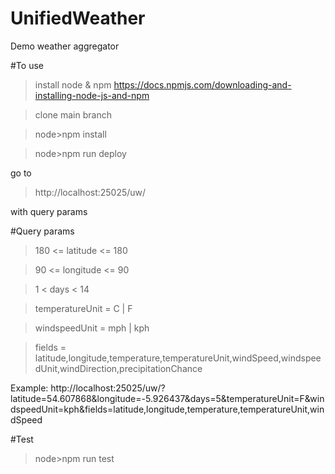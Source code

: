 # UnifiedWeather
Demo weather aggregator

#To use
>install node & npm
>https://docs.npmjs.com/downloading-and-installing-node-js-and-npm

>clone main branch

>node>npm install

>node>npm run deploy

go to

>http://localhost:25025/uw/

with query params

#Query params
>180 <= latitude <= 180

>90 <= longitude <= 90

>1 < days < 14

>temperatureUnit = C | F

>windspeedUnit = mph | kph

>fields = latitude,longitude,temperature,temperatureUnit,windSpeed,windspeedUnit,windDirection,precipitationChance

Example:
http://localhost:25025/uw/?latitude=54.607868&longitude=-5.926437&days=5&temperatureUnit=F&windspeedUnit=kph&fields=latitude,longitude,temperature,temperatureUnit,windSpeed

#Test
>node>npm run test
